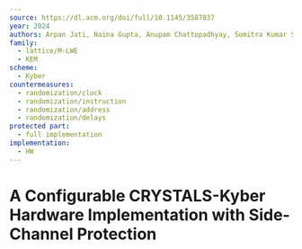```yaml
---
source: https://dl.acm.org/doi/full/10.1145/3587037
year: 2024
authors: Arpan Jati, Naina Gupta, Anupam Chattopadhyay, Somitra Kumar Sanadhya
family:
  - lattice/M-LWE
  - KEM
scheme:
  - Kyber
countermeasures:
  - randomization/clock
  - randomization/instruction
  - randomization/address
  - randomization/delays
protected part:
  - full implementation
implementation:
  - HW
---
```

# A Configurable CRYSTALS-Kyber Hardware Implementation with Side-Channel Protection

